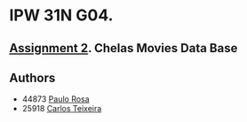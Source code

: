 # IPW 31N G04. 

## [Assignment 2](https://github.com/isel-leic-ipw/2223i-IPW-LEIC31D/wiki/IPW_IP-2223-1-A2). Chelas Movies Data Base

## Authors
- 44873 [Paulo Rosa](https://github.com/p4ulor)
- 25918 [Carlos Teixeira](https://github.com/cteixeira1972)
